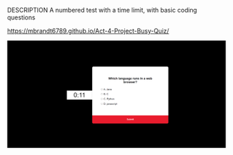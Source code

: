 DESCRIPTION
A numbered test with a time limit, with basic coding questions

https://mbrandt6789.github.io/Act-4-Project-Busy-Quiz/

![alt text](Assets\Screenie.png)